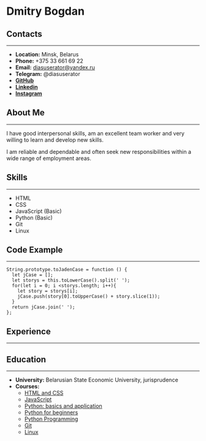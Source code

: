 # **Dmitry Bogdan**
## Contacts
---
* **Location:** Minsk, Belarus
* **Phone:** +375 33 661 69 22
* **Email:** diasuserator@yandex.ru
* **Telegram:** @diasuserator
* [**GitHub**](https://github.com/diasuserator)
* [**Linkedin**](https://www.linkedin.com/in/dmitry-bogdan-6a18a5204/)
* [**Instagram**](https://www.instagram.com/diasuserator/)

## About Me
---
I have good interpersonal skills, am an excellent team worker and very willing to learn and develop new skills.

I am reliable and dependable and often seek new responsibilities within a wide range of employment areas.

## Skills
---
* HTML
* CSS
* JavaScript (Basic)
* Python (Basic)
* Git
* Linux

## Code Example
---
```
String.prototype.toJadenCase = function () {
  let jCase = [];
  let storys = this.toLowerCase().split(' ');
  for(let i = 0; i <storys.length; i++){
    let story = storys[i];
    jCase.push(story[0].toUpperCase() + story.slice(1));
  }
  return jCase.join(' ');
};
```
## Experience
---
## Education
---
* **University:** Belarusian State Economic University, jurisprudence
* **Courses:**
    * [HTML and CSS](https://stepik.org/cert/969041)
    * [JavaScript](https://stepik.org/cert/971158)
    * [Python: basics and application](https://stepik.org/cert/865218)
    * [Python for beginners](https://stepik.org/cert/898147)
    * [Python Programming](https://stepik.org/cert/487819)
    * [Git](https://stepik.org/cert/868698)
    * [Linux](https://stepik.org/cert/919309)